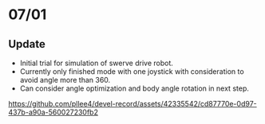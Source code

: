 # 07/01

## Update
- Initial trial for simulation of swerve drive robot.
- Currently only finished mode with one joystick with consideration to avoid angle more than 360.
- Can consider angle optimization and body angle rotation in next step.

https://github.com/pllee4/devel-record/assets/42335542/cd87770e-0d97-437b-a90a-560027230fb2
